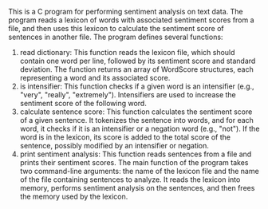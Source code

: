 This is a C program for performing sentiment analysis on text data. The program reads a lexicon
of words with associated sentiment scores from a file, and then uses this lexicon to calculate
the sentiment score of sentences in another file.
The program defines several functions:
1) read dictionary: This function reads the lexicon file, which should contain one word per
line, followed by its sentiment score and standard deviation. The function returns an array of
WordScore structures, each representing a word and its associated score.
2) is intensifier: This function checks if a given word is an intensifier (e.g., "very", "really",
"extremely"). Intensifiers are used to increase the sentiment score of the following word.
3) calculate sentence score: This function calculates the sentiment score of a given sentence.
It tokenizes the sentence into words, and for each word, it checks if it is an intensifier or
a negation word (e.g., "not"). If the word is in the lexicon, its score is added to the total score of
the sentence, possibly modified by an intensifier or negation.
4) print sentiment analysis: This function reads sentences from a file and prints their sentiment
scores.
The main function of the program takes two command-line arguments: the name of the
lexicon file and the name of the file containing sentences to analyze. It reads the lexicon into
memory, performs sentiment analysis on the sentences, and then frees the memory used by
the lexicon.

